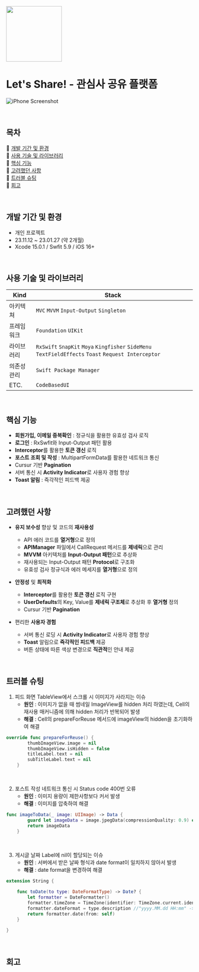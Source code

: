 <img src="https://github.com/sojin-p/LetsShare/assets/140357450/c7e15d3c-76d0-4ead-a399-f06167f3c018" width="150" height="150"/>

# Let's Share! - 관심사 공유 플랫폼
![iPhone Screenshot](https://github.com/sojin-p/LetsShare/assets/140357450/5f466708-584f-4aa0-a4b8-b9190815b428)

<Br>

## 목차
:link: [개발 기간 및 환경](#개발-기간-및-환경)  
:link: [사용 기술 및 라이브러리](#사용-기술-및-라이브러리)  
:link: [핵심 기능](#핵심-기능)  
:link: [고려했던 사항](#고려했던-사항)  
:link: [트러블 슈팅](#트러블-슈팅)  
:link: [회고](#회고)  

<Br>

## 개발 기간 및 환경
- 개인 프로젝트
- 23.11.12 ~ 23.01.27 (약 2개월)
- Xcode 15.0.1 / Swfit 5.9 / iOS 16+
 
<Br>

## 사용 기술 및 라이브러리
| Kind         | Stack                                                          |
| ------------ | -------------------------------------------------------------- |
| 아키텍쳐     | `MVC` `MVVM` `Input-Output` `Singleton`                          |
| 프레임워크   | `Foundation` `UIKit`                                              | 
| 라이브러리   | `RxSwift` `SnapKit` `Moya` `Kingfisher` `SideMenu` `TextFieldEffects` `Toast` `Request Interceptor` |
| 의존성관리   | `Swift Package Manager`                                           |
| ETC.         | `CodeBasedUI`                                                  |  

<Br>

## 핵심 기능
- **회원가입, 이메일 중복확인** : 정규식을 활용한 유효성 검사 로직
- **로그인** : RxSwfit와 Input-Output 패턴 활용
- **Interceptor**를 활용한 **토큰 갱신** 로직
- **포스트 조회 및 작성** : MultipartFormData를 활용한 네트워크 통신
- Cursur 기반 **Pagination**
- 서버 통신 시 **Activity Indicator**로 사용자 경험 향상
- **Toast 알림** : 즉각적인 피드백 제공

<Br>

## 고려했던 사항

- **유지 보수성** 향상 및 코드의 **재사용성**
  - API 에러 코드를 **열거형**으로 정의
  - **APIManager** 파일에서 CallRequest 메서드를 **제네릭**으로 관리
  - **MVVM** 아키텍처를 **Input-Output 패턴**으로 추상화
  - 재사용되는 Input-Output 패턴 **Protocol**로 구조화
  - 유효성 검사 정규식과 에러 메세지를 **열거형**으로 정의

 - **안정성** 및 **최적화**
   -  **Interceptor**를 활용한 **토큰 갱신** 로직 구현
   -  **UserDefaults**의 Key, Value를 **제네릭 구조체**로 추상화 후 **열거형** 정의
   - Cursur 기반 **Pagination**

- 편리한 **사용자 경험**
   - 서버 통신 로딩 시 **Activity Indicator**로 사용자 경험 향상
   - **Toast** 알림으로 **즉각적인 피드백** 제공
   - 버튼 상태에 따른 색상 변경으로 **직관적**인 안내 제공
 
<Br>

## 트러블 슈팅
1. 피드 화면 TableView에서 스크롤 시 이미지가 사라지는 이슈
   - **원인** : 이미지가 없을 때 썸네일 ImageView를 hidden 처리 하였는데, Cell의 재사용 매커니즘에 의해 hidden 처리가 반복되어 발생
   - **해결** : Cell의 prepareForReuse 메서드에 imageView의 hidden을 초기화하여 해결
```swift
override func prepareForReuse() {
        thumbImageView.image = nil
        thumbImageView.isHidden = false
        titleLabel.text = nil
        subTitleLabel.text = nil
    }
```

<Br>

2. 포스트 작성 네트워크 통신 시 Status code 400번 오류
   - **원인** : 이미지 용량이 제한사항보다 커서 발생
   - **해결** : 이미지를 압축하여 해결
```swift
func imageToData(_ image: UIImage) -> Data {
        guard let imageData = image.jpegData(compressionQuality: 0.9) else { return Data() }
        return imageData
    }
```

<Br>

3. 게시글 날짜 Label에 nil이 할당되는 이슈
   - **원인** : 서버에서 받은 날짜 형식과 date format이 일치하지 않아서 발생
   - **해결** : date format을 변경하여 해결
     
```swift
extension String {
    
    func toDate(to type: DateFormatType) -> Date? {
        let formatter = DateFormatter()
        formatter.timeZone = TimeZone(identifier: TimeZone.current.identifier)
        formatter.dateFormat = type.description //"yyyy.MM.dd HH:mm" -> "yyyy-MM-dd'T'HH:mm:ss.SSSZ"
        return formatter.date(from: self)
    }
    
}
```

<Br>

## 회고
